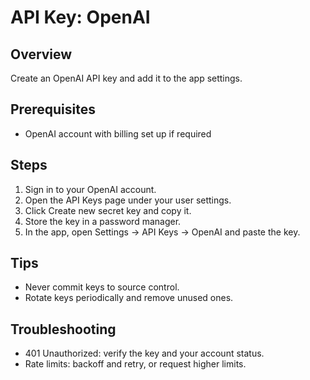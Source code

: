 # API Key: OpenAI

## Overview

Create an OpenAI API key and add it to the app settings.

## Prerequisites

- OpenAI account with billing set up if required

## Steps

1. Sign in to your OpenAI account.
2. Open the API Keys page under your user settings.
3. Click Create new secret key and copy it.
4. Store the key in a password manager.
5. In the app, open Settings -> API Keys -> OpenAI and paste the key.

## Tips

- Never commit keys to source control.
- Rotate keys periodically and remove unused ones.

## Troubleshooting

- 401 Unauthorized: verify the key and your account status.
- Rate limits: backoff and retry, or request higher limits.
